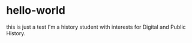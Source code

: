 # hello-world
this is just a test
I'm a history student with interests for Digital and Public History. 
